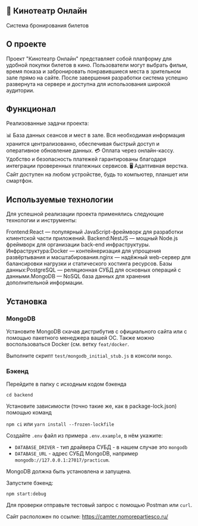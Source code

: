 ## 🎥 Кинотеатр Онлайн
Система бронирования билетов

## О проекте
Проект "Кинотеатр Онлайн" представляет собой платформу для удобной покупки билетов в кино. Пользователи могут выбрать фильм, время показа и забронировать понравившиеся места в зрительном зале прямо на сайте. После завершения разработки система успешно развернута на сервере и доступна для использования широкой аудитории.

## Функционал
Реализованные задачи проекта:

📊 База данных сеансов и мест в зале. Вся необходимая информация хранится централизованно, обеспечивая быстрый доступ и оперативное обновление данных.
💳 Оплата через онлайн-кассу. Удобство и безопасность платежей гарантированы благодаря интеграции проверенных платежных сервисов.
🖥️ Адаптивная верстка. Сайт доступен на любом устройстве, будь то компьютер, планшет или смартфон.

## Используемые технологии
Для успешной реализации проекта применялись следующие технологии и инструменты:

Frontend:React — популярный JavaScript-фреймворк для разработки клиентской части приложений.
Backend:NestJS — мощный Node.js фреймворк для организации back-end инфраструктуры.
Инфраструктура:Docker — контейнеризация для упрощения развёртывания и масштабирования.nginx — надёжный web-сервер для балансировки нагрузки и статического хостинга ресурсов.
Базы данных:PostgreSQL — реляционная СУБД для основных операций с данными.MongoDB — NoSQL база данных для хранения дополнительной информации.

## Установка

### MongoDB

Установите MongoDB скачав дистрибутив с официального сайта или с помощью пакетного менеджера вашей ОС. Также можно воспользоваться Docker (см. ветку `feat/docker`.

Выполните скрипт `test/mongodb_initial_stub.js` в консоли `mongo`.

### Бэкенд

Перейдите в папку с исходным кодом бэкенда

`cd backend`

Установите зависимости (точно такие же, как в package-lock.json) помощью команд

`npm ci` или `yarn install --frozen-lockfile`

Создайте `.env` файл из примера `.env.example`, в нём укажите:

* `DATABASE_DRIVER` - тип драйвера СУБД - в нашем случае это `mongodb` 
* `DATABASE_URL` - адрес СУБД MongoDB, например `mongodb://127.0.0.1:27017/practicum`.  

MongoDB должна быть установлена и запущена.

Запустите бэкенд:

`npm start:debug`

Для проверки отправьте тестовый запрос с помощью Postman или `curl`.


Сайт расположен по ссылке: https://camter.nomorepartiesco.ru/



